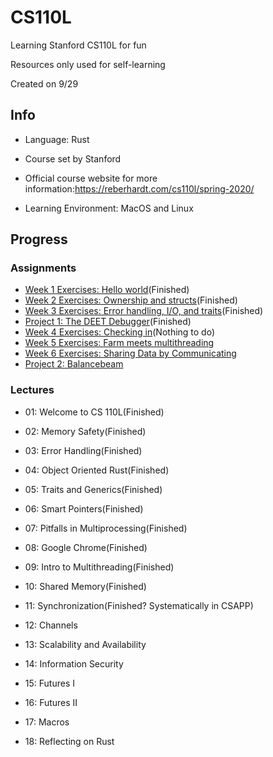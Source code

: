 # CS110L
Learning Stanford CS110L for fun

Resources only used for self-learning

Created on 9/29

## Info

- Language: Rust
- Course set by Stanford
- Official course website for more information:https://reberhardt.com/cs110l/spring-2020/

- Learning Environment: MacOS and Linux

## Progress

### Assignments

- [Week 1 Exercises: Hello world](https://reberhardt.com/cs110l/spring-2020/assignments/week-1-exercises/)(Finished)
- [Week 2 Exercises: Ownership and structs](https://reberhardt.com/cs110l/spring-2020/assignments/week-2-exercises/)(Finished)
- [Week 3 Exercises: Error handling, I/O, and traits](https://reberhardt.com/cs110l/spring-2020/assignments/week-3-exercises/)(Finished)
- [Project 1: The DEET Debugger](https://reberhardt.com/cs110l/spring-2020/assignments/project-1/)(Finished)
- [Week 4 Exercises: Checking in](https://reberhardt.com/cs110l/spring-2020/assignments/week-4-exercises/)(Nothing to do)
- [Week 5 Exercises: Farm meets multithreading](https://reberhardt.com/cs110l/spring-2020/assignments/week-5-exercises/)
- [Week 6 Exercises: Sharing Data by Communicating](https://reberhardt.com/cs110l/spring-2020/assignments/week-6-exercises/)
- [Project 2: Balancebeam](https://reberhardt.com/cs110l/spring-2020/assignments/project-2/)

### Lectures

- 01: Welcome to CS 110L(Finished)

- 02: Memory Safety(Finished)

- 03: Error Handling(Finished)

- 04: Object Oriented Rust(Finished)

- 05: Traits and Generics(Finished)

- 06: Smart Pointers(Finished)

- 07: Pitfalls in Multiprocessing(Finished)

- 08: Google Chrome(Finished)

- 09: Intro to Multithreading(Finished)

- 10: Shared Memory(Finished)

- 11: Synchronization(Finished? Systematically in CSAPP)

- 12: Channels

- 13: Scalability and Availability

- 14: Information Security

- 15: Futures I

- 16: Futures II

- 17: Macros

- 18: Reflecting on Rust
